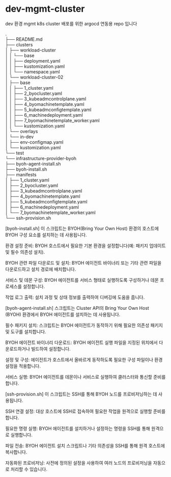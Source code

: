 # dev-mgmt-cluster
dev 환경 mgmt k8s cluster 배포를 위한 argocd 연동용 repo 입니다

.  
├── README.md    
├── clusters  
│   ├── workload-cluster  
│   │   └── base  
│   │       ├── deployment.yaml  
│   │       ├── kustomization.yaml  
│   │       └── namespace.yaml  
│   └── workload-cluster-02  
│       ├── base  
│       │   ├── 1_cluster.yaml  
│       │   ├── 2_byocluster.yaml  
│       │   ├── 3_kubeadmcontrolplane.yaml  
│       │   ├── 4_byomachinetemplate.yaml  
│       │   ├── 5_kubeadmconfigtemplate.yaml  
│       │   ├── 6_machinedeployment.yaml  
│       │   ├── 7_byomachinetemplate_worker.yaml  
│       │   └── kustomization.yaml  
│       └── overlays  
│           └── in-dev  
│               ├── env-configmap.yaml  
│               └── kustomization.yaml  
└── test  
    └── infrastructure-provider-byoh  
        ├── byoh-agent-install.sh  
        ├── byoh-install.sh  
        ├── manifests  
        │   ├── 1_cluster.yaml  
        │   ├── 2_byocluster.yaml  
        │   ├── 3_kubeadmcontrolplane.yaml  
        │   ├── 4_byomachinetemplate.yaml  
        │   ├── 5_kubeadmconfigtemplate.yaml  
        │   ├── 6_machinedeployment.yaml  
        │   └── 7_byomachinetemplate_worker.yaml  
        └── ssh-provision.sh  
          
  
    
[byoh-install.sh]
이 스크립트는 BYOH(Bring Your Own Host) 환경의 호스트에 BYOH 구성 요소를 설치하는 데 사용됩니다.   

환경 설정 준비:
BYOH 호스트에서 필요한 기본 환경을 설정합니다(예: 패키지 업데이트 및 필수 의존성 설치).  

BYOH 관련 파일 다운로드 및 설치:
BYOH 에이전트 바이너리 또는 기타 관련 파일을 다운로드하고 설치 경로에 배치합니다.  

서비스 및 데몬 구성:
BYOH 에이전트를 서비스 형태로 실행하도록 구성하거나 데몬 프로세스를 설정합니다.  

작업 로그 출력:
설치 과정 및 상태 정보를 출력하여 디버깅에 도움을 줍니다.  
  
[byoh-agent-install.sh]
스크립트는 Cluster API의 Bring Your Own Host (BYOH) 환경에서 BYOH 에이전트를 설치하는 데 사용됩니다.   

필수 패키지 설치:
스크립트는 BYOH 에이전트가 동작하기 위해 필요한 의존성 패키지 및 도구를 설치합니다.  

BYOH 에이전트 바이너리 다운로드:
BYOH 에이전트 실행 파일을 지정된 위치에서 다운로드하거나 빌드하여 설정합니다.    

설정 및 구성:
에이전트가 호스트에서 올바르게 동작하도록 필요한 구성 파일이나 환경 설정을 적용합니다.  

서비스 실행:
BYOH 에이전트를 데몬이나 서비스로 실행하여 클러스터와 통신할 준비를 합니다.  
  
[ssh-provision.sh]
이 스크립트는 SSH를 통해 BYOH 노드를 프로비저닝하는 데 사용됩니다.   

SSH 연결 설정:
대상 호스트에 SSH로 접속하여 필요한 작업을 원격으로 실행할 준비를 합니다.  

필요한 명령 실행:
BYOH 에이전트를 설치하거나 설정하는 명령을 SSH를 통해 원격으로 실행합니다.  

파일 전송:
BYOH 에이전트 설치 스크립트나 기타 의존성을 SSH를 통해 원격 호스트에 복사합니다.  

자동화된 프로비저닝:
사전에 정의된 설정을 사용하여 여러 노드의 프로비저닝을 자동으로 처리할 수 있습니다.  
